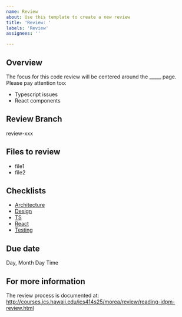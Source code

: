 ```yaml
---
name: Review
about: Use this template to create a new review
title: 'Review: '
labels: 'Review'
assignees: ''

---
```


## Overview

The focus for this code review will be centered around the _____ page.    
Please pay attention too:
* Typescript issues
* React components

## Review Branch

review-xxx

## Files to review

* file1
* file2

## Checklists

* [Architecture](../../checklists/architecture-checklist.md)
* [Design](../../checklists/design-checklist.md)
* [TS](../../checklists/ts-checklist.md)
* [React](../../checklists/react-checklist.md)
* [Testing](../../checklists/testing-checklist.md)

## Due date

Day, Month Day Time

## For more information

The review process is documented at: http://courses.ics.hawaii.edu/ics414s25/morea/review/reading-idpm-review.html
